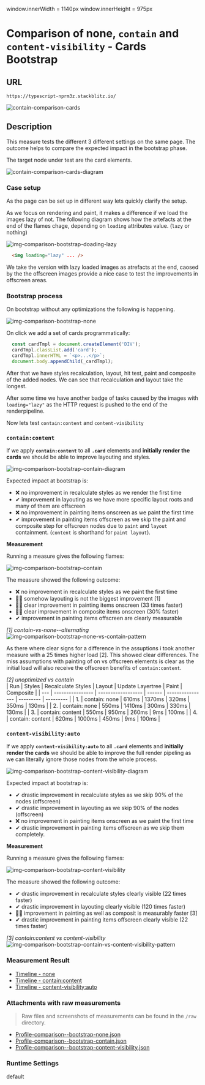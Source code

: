 window.innerWidth = 1140px
window.innerHeight = 975px
 
# Comparison of none, `contain` and `content-visibility` - Cards Bootstrap 

## URL

`https://typescript-nprm3z.stackblitz.io/`

![contain-comparison-cards](https://user-images.githubusercontent.com/95690470/158879336-539df79a-4f4e-40d2-ad7c-147dc03f785e.PNG)


## Description

This measure tests the different 3 different settings on the same page. 
The outcome helps to compare the expected impact in the bootstrap phase.

The target node under test are the card elements.

![contain-comparison-cards-diagram](https://user-images.githubusercontent.com/95690470/158891348-220e5a77-0cc2-43f6-9cba-734c565e06fd.PNG)


### Case setup

As the page can be set up in different way lets quickly clarify the setup.

As we focus on rendering and paint, it makes a difference if we load the images lazy of not.
The following diagram shows how the artefacts at the end of the flames chage, depending on `loading` attributes value. (`lazy` or nothing)

![img-comparison-bootstrap-doading-lazy](https://user-images.githubusercontent.com/95690470/159002129-d9571db9-13f7-4403-afb6-dadf16514522.PNG)

```html
  <img loading="lazy" ... />
```

We take the version with lazy loaded images as atrefacts at the end, caosed by the the offscreen images provide a nice case to test the improvements in offscreen areas. 

### Bootstrap process

On bootstrap without any optimizations the following is happening.

![img-comparison-bootstrap-none](https://user-images.githubusercontent.com/95690470/158997509-33569ee5-ad73-4c41-8686-a9c60836847e.PNG)

On click we add a set of cards programmatically:

```typescript
  const cardTmpl = document.createElement('DIV');
  cardTmpl.classList.add('card');
  cardTmpl.innerHTML = `<p>...</p>`;
  document.body.appendChild(_cardTmpl);
```

After that we have styles recalculation, layout, hit test, paint and composite of the added nodes.
We can see that recalculation and layout take the longest.

After some time we have another badge of tasks caused by the images with `loading="lazy"` as the HTTP request is pushed to the end of the renderpipeline.

Now lets test `contain:content` and `content-visibility`


### `contain:content`

If we apply **`contain:content`** to all **`.card`** elements and **initially render the cards** we should be able to improve layouting and styles.

![img-comparison-bootstrap-contain-diagram](https://user-images.githubusercontent.com/95690470/159004803-d4881771-f3c7-4d08-b2cf-7c3d528dc1cf.PNG)

Expected impact at bootstrap is:
- ❌ no improvement in recalculate styles as we render the first time
- ✔ improvement in layouting as we have more specific layout roots and many of them are offscreen 
- ❌ no improvement in painting items onscreen as we paint the first time 
- ✔ improvement in painting items offscreen as we skip the paint and composite step for offscreen nodes due to `paint` and `layout` containment. (`content` is shorthand for `paint layout`). 

**Measurement**

Running a measure gives the following flames:

![img-comparison-bootstrap-contain](https://user-images.githubusercontent.com/95690470/159004813-c593ccd5-039c-43be-9a79-5d468d84a2ed.PNG)

The measure showed the following outcome:
- ❌ no improvement in recalculate styles as we paint the first time 
- 🤷‍👎 somehow layouting is not the biggest improvement [1]
- 🤷‍👍 clear improvement in painting items onscreen (33 times faster)
- 🤷‍👍 clear improvement in composite items onscreen (30% faster) 
- ✔ improvement in painting items offscreen are clearly measurable


_[1] contain-vs-none--alternating_  
![img-comparison-bootstrap-none-vs-contain-pattern](https://user-images.githubusercontent.com/95690470/159005929-effa8c33-e77b-47fe-8088-36cbcca1aa4d.PNG)

As there where clear signs for a difference in the assuptions i took another measure with a 25 times higher load [2]. This showed clear differences.
The miss assumptions with painting of on vs offscreen elements is clear as the initial load will also receive the offscreen benefits of `contain:content`.

_[2] unoptimized vs contain_  
| Run | Styles           | Recalculate Styles | Layout | Update Layertree | Paint     | Composite |
| --- | ---------------- | ------------------ | ------ | ---------------- | --------- | --------- |
| 1.  | contain: none    | 610ms              | 1370ms | 320ms            | 350ms     | 130ms     |
| 2.  | contain: none    | 550ms              | 1410ms | 300ms            | 330ms     | 130ms     |
| 3.  | contain: content | 550ms              | 950ms  | 260ms            | 9ms       | 100ms     |
| 4.  | contain: content | 620ms              | 1000ms | 450ms            | 9ms       | 100ms     |

### `content-visibility:auto`

If we apply **`content-visibility:auto`** to all **`.card`** elements and **initially render the cards** we should be able to improve the full render pipeling as we can literally ignore those nodes from the whole process.

![img-comparison-bootstrap-content-visibility-diagram](https://user-images.githubusercontent.com/95690470/159006915-695bb687-7edc-45b0-ae2e-8d9261c72047.PNG)

Expected impact at bootstrap is:
- ✔ drastic improvement in recalculate styles as we skip 90% of the nodes (offscreen)
- ✔ drastic improvement in layouting as we skip 90% of the nodes (offscreen)
- ❌ no improvement in painting items onscreen as we paint the first time 
- ✔ drastic improvement in painting items offscreen as we skip them completely.

**Measurement**

Running a measure gives the following flames:

![img-comparison-bootstrap-content-visibility](https://user-images.githubusercontent.com/95690470/159007219-676a1c18-bf12-4343-bd84-e1e51e7c21aa.PNG)

The measure showed the following outcome:
- ✔ drastic improvement in recalculate styles clearly visible (22 times faster)
- ✔ drastic improvement in layouting clearly visible (120 times faster)
- 🤷‍👍 improvement in painting as well as composit is measurably faster [3]
- ✔ drastic improvement in painting items offscreen clearly visible (22 times faster)

_[3] contain:content vs content-visibility_  
  ![img-comparison-bootstrap-contain-vs-content-visibility-pattern](https://user-images.githubusercontent.com/95690470/159022681-04605595-431a-42b6-b57b-7e6ff452f0b0.PNG)

### Measurement Result

- [Timeline - none](https://chromedevtools.github.io/timeline-viewer/?loadTimelineFromURL=https://raw.githubusercontent.com/push-based/css-contain-research/master/measures/Profile-comparison--bootstrap-none.json)
- [Timeline - contain:content](https://chromedevtools.github.io/timeline-viewer/?loadTimelineFromURL=https://raw.githubusercontent.com/push-based/css-contain-research/master/measures/Profile-comparison--bootstrap-contain.json)
- [Timeline - content-visibility:auto](https://chromedevtools.github.io/timeline-viewer/?loadTimelineFromURL=https://raw.githubusercontent.com/push-based/css-contain-research/master/measures/Profile-comparison--bootstrap-content-visibility.json)


### Attachments with raw measurements

> Raw files and screenshots of measurements can be found in the `/raw` directory.

- [Profile-comparison--bootstrap-none.json](https://raw.githubusercontent.com/push-based/css-contain-research/master/measures/Profile-comparison--bootstrap-none.json)
- [Profile-comparison--bootstrap-contain.json](https://raw.githubusercontent.com/push-based/css-contain-research/master/measures/Profile-comparison--bootstrap-contain.json)
- [Profile-comparison--bootstrap-content-visibility.json](https://raw.githubusercontent.com/push-based/css-contain-research/master/measures/Profile-comparison--bootstrap-content-visibility.json)

### Runtime Settings 

default

